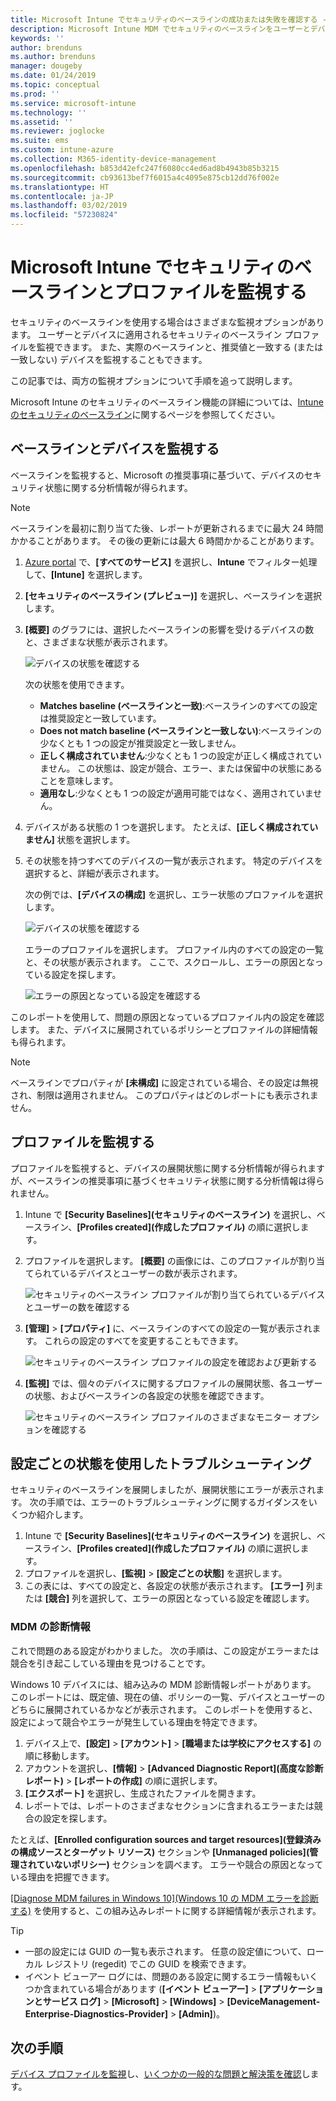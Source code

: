 ```yaml
---
title: Microsoft Intune でセキュリティのベースラインの成功または失敗を確認する - Azure | Microsoft Docs
description: Microsoft Intune MDM でセキュリティのベースラインをユーザーとデバイスに展開するときに、エラー、競合、および成功の状態を確認します。 クライアント ログを使用してトラブルシューティングする方法と Intune のレポート機能について説明します。
keywords: ''
author: brenduns
ms.author: brenduns
manager: dougeby
ms.date: 01/24/2019
ms.topic: conceptual
ms.prod: ''
ms.service: microsoft-intune
ms.technology: ''
ms.assetid: ''
ms.reviewer: joglocke
ms.suite: ems
ms.custom: intune-azure
ms.collection: M365-identity-device-management
ms.openlocfilehash: b853d42efc247f6080cc4ed6ad8b4943b85b3215
ms.sourcegitcommit: cb93613bef7f6015a4c4095e875cb12dd76f002e
ms.translationtype: HT
ms.contentlocale: ja-JP
ms.lasthandoff: 03/02/2019
ms.locfileid: "57230824"
---
```

# <a name="monitor-the-security-baseline-and-profile-in-microsoft-intune"></a>Microsoft Intune でセキュリティのベースラインとプロファイルを監視する

セキュリティのベースラインを使用する場合はさまざまな監視オプションがあります。 ユーザーとデバイスに適用されるセキュリティのベースライン プロファイルを監視できます。 また、実際のベースラインと、推奨値と一致する (または一致しない) デバイスを監視することもできます。

この記事では、両方の監視オプションについて手順を追って説明します。

Microsoft Intune のセキュリティのベースライン機能の詳細については、[Intune のセキュリティのベースライン](security-baselines.md)に関するページを参照してください。

## <a name="monitor-the-baseline-and-your-devices"></a>ベースラインとデバイスを監視する

ベースラインを監視すると、Microsoft の推奨事項に基づいて、デバイスのセキュリティ状態に関する分析情報が得られます。

> [!NOTE]
> ベースラインを最初に割り当てた後、レポートが更新されるまでに最大 24 時間かかることがあります。 その後の更新には最大 6 時間かかることがあります。

1. [Azure portal](https://portal.azure.com/) で、**[すべてのサービス]** を選択し、**Intune** でフィルター処理して、**[Intune]** を選択します。
2. **[セキュリティのベースライン (プレビュー)]** を選択し、ベースラインを選択します。
3. **[概要]** のグラフには、選択したベースラインの影響を受けるデバイスの数と、さまざまな状態が表示されます。

    ![デバイスの状態を確認する](./media/security-baselines-monitor/overview.png)

    次の状態を使用できます。

    - **Matches baseline (ベースラインと一致)**:ベースラインのすべての設定は推奨設定と一致しています。
    - **Does not match baseline (ベースラインと一致しない)**:ベースラインの少なくとも 1 つの設定が推奨設定と一致しません。
    - **正しく構成されていません**:少なくとも 1 つの設定が正しく構成されていません。 この状態は、設定が競合、エラー、または保留中の状態にあることを意味します。
    - **適用なし**:少なくとも 1 つの設定が適用可能ではなく、適用されていません。

4. デバイスがある状態の 1 つを選択します。 たとえば、**[正しく構成されていません]** 状態を選択します。

5. その状態を持つすべてのデバイスの一覧が表示されます。 特定のデバイスを選択すると、詳細が表示されます。 

    次の例では、**[デバイスの構成]** を選択し、エラー状態のプロファイルを選択します。

    ![デバイスの状態を確認する](./media/security-baselines-monitor/device-configuration-profile-list.png)

    エラーのプロファイルを選択します。 プロファイル内のすべての設定の一覧と、その状態が表示されます。 ここで、スクロールし、エラーの原因となっている設定を探します。

    ![エラーの原因となっている設定を確認する](./media/security-baselines-monitor/profile-with-error-status.png)

このレポートを使用して、問題の原因となっているプロファイル内の設定を確認します。 また、デバイスに展開されているポリシーとプロファイルの詳細情報も得られます。

> [!NOTE]
> ベースラインでプロパティが **[未構成]** に設定されている場合、その設定は無視され、制限は適用されません。 このプロパティはどのレポートにも表示されません。

## <a name="monitor-the-profile"></a>プロファイルを監視する

プロファイルを監視すると、デバイスの展開状態に関する分析情報が得られますが、ベースラインの推奨事項に基づくセキュリティ状態に関する分析情報は得られません。

1. Intune で **[Security Baselines]\(セキュリティのベースライン\)** を選択し、ベースライン、**[Profiles created]\(作成したプロファイル\)** の順に選択します。

2. プロファイルを選択します。 **[概要]** の画像には、このプロファイルが割り当てられているデバイスとユーザーの数が表示されます。

    ![セキュリティのベースライン プロファイルが割り当てられているデバイスとユーザーの数を確認する](./media/security-baselines-monitor/existing-profile-overview.png)

3. **[管理]** > **[プロパティ]** に、ベースラインのすべての設定の一覧が表示されます。 これらの設定のすべてを変更することもできます。

    ![セキュリティのベースライン プロファイルの設定を確認および更新する](./media/security-baselines-monitor/manage-settings.png)

4. **[監視]** では、個々のデバイスに関するプロファイルの展開状態、各ユーザーの状態、およびベースラインの各設定の状態を確認できます。

    ![セキュリティのベースライン プロファイルのさまざまなモニター オプションを確認する](./media/security-baselines-monitor/monitor-status-options.png)

## <a name="troubleshoot-using-per-setting-status"></a>設定ごとの状態を使用したトラブルシューティング

セキュリティのベースラインを展開しましたが、展開状態にエラーが表示されます。 次の手順では、エラーのトラブルシューティングに関するガイダンスをいくつか紹介します。

1. Intune で **[Security Baselines]\(セキュリティのベースライン\)** を選択し、ベースライン、**[Profiles created]\(作成したプロファイル\)** の順に選択します。
2. プロファイルを選択し、**[監視]** > **[設定ごとの状態]** を選択します。
3. この表には、すべての設定と、各設定の状態が表示されます。 **[エラー]** 列または **[競合]** 列を選択して、エラーの原因となっている設定を確認します。

### <a name="mdm-diagnostic-information"></a>MDM の診断情報

これで問題のある設定がわかりました。 次の手順は、この設定がエラーまたは競合を引き起こしている理由を見つけることです。 

Windows 10 デバイスには、組み込みの MDM 診断情報レポートがあります。 このレポートには、既定値、現在の値、ポリシーの一覧、デバイスとユーザーのどちらに展開されているかなどが表示されます。 このレポートを使用すると、設定によって競合やエラーが発生している理由を特定できます。

1. デバイス上で、**[設定]** > **[アカウント]** > **[職場または学校にアクセスする]** の順に移動します。
2. アカウントを選択し、**[情報]** > **[Advanced Diagnostic Report]\(高度な診断レポート\)** > **[レポートの作成]** の順に選択します。
3. **[エクスポート]** を選択し、生成されたファイルを開きます。
4. レポートでは、レポートのさまざまなセクションに含まれるエラーまたは競合の設定を探します。

  たとえば、**[Enrolled configuration sources and target resources]\(登録済みの構成ソースとターゲット リソース\)** セクションや **[Unmanaged policies]\(管理されていないポリシー\)** セクションを調べます。 エラーや競合の原因となっている理由を把握できます。

[[Diagnose MDM failures in Windows 10]\(Windows 10 の MDM エラーを診断する\)](https://docs.microsoft.com/windows/client-management/mdm/diagnose-mdm-failures-in-windows-10) を使用すると、この組み込みレポートに関する詳細情報が表示されます。

> [!TIP]
> - 一部の設定には GUID の一覧も表示されます。 任意の設定値について、ローカル レジストリ (regedit) でこの GUID を検索できます。
> - イベント ビューアー ログには、問題のある設定に関するエラー情報もいくつか含まれている場合があります (**[イベント ビューアー]** > **[アプリケーションとサービス ログ]** > **[Microsoft]** > **[Windows]** > **[DeviceManagement-Enterprise-Diagnostics-Provider]** > **[Admin]**)。

## <a name="next-steps"></a>次の手順

[デバイス プロファイルを監視](device-profile-monitor.md)し、[いくつかの一般的な問題と解決策を確認](device-profile-troubleshoot.md)します。
